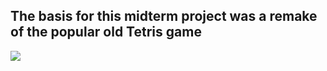 ## The basis for this midterm project was a remake of the popular old Tetris game
![](https://play.google.com/store/apps/details?id=com.n3twork.tetris.png)
